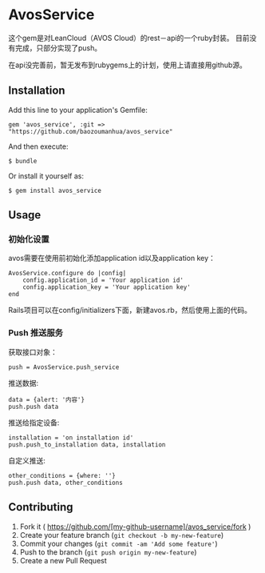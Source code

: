 # AvosService

这个gem是对LeanCloud（AVOS Cloud）的rest－api的一个ruby封装。
目前没有完成，只部分实现了push。

在api没完善前，暂无发布到rubygems上的计划，使用上请直接用github源。

## Installation

Add this line to your application's Gemfile:

    gem 'avos_service', :git => "https://github.com/baozoumanhua/avos_service"

And then execute:

    $ bundle

Or install it yourself as:

    $ gem install avos_service

## Usage

### 初始化设置

avos需要在使用前初始化添加application id以及application key：

	AvosService.configure do |config|
  		config.application_id = 'Your application id'
  		config.application_key = 'Your application key'
	end

Rails项目可以在config/initializers下面，新建avos.rb，然后使用上面的代码。

### Push 推送服务

获取接口对象：

	push = AvosService.push_service
	
推送数据:

	data = {alert: '内容'}
	push.push data
	
推送给指定设备:

	installation = 'on installation id'
	push.push_to_installation data, installation
	
自定义推送:

	other_conditions = {where: ''}
	push.push data, other_conditions
	

## Contributing

1. Fork it ( https://github.com/[my-github-username]/avos_service/fork )
2. Create your feature branch (`git checkout -b my-new-feature`)
3. Commit your changes (`git commit -am 'Add some feature'`)
4. Push to the branch (`git push origin my-new-feature`)
5. Create a new Pull Request
